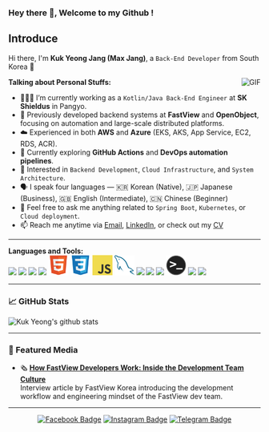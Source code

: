 ### Hey there 👋, Welcome to my Github !

## Introduce

Hi there, I'm **Kuk Yeong Jang (Max Jang)**, a `Back-End Developer` from South Korea 🚀 <br>

<img align="right" alt="GIF" src="https://media1.tenor.com/images/841aeb9f113999616d097b414c539dfd/tenor.gif?itemid=5368357" />

**Talking about Personal Stuffs:**
- 👨🏻‍💻 I’m currently working as a `Kotlin/Java Back-End Engineer` at **SK Shieldus** in Pangyo.
- 🏢 Previously developed backend systems at **FastView** and **OpenObject**, focusing on automation and large-scale distributed platforms.
- ☁️ Experienced in both **AWS** and **Azure** (EKS, AKS, App Service, EC2, RDS, ACR).
- 🌱 Currently exploring **GitHub Actions** and **DevOps automation pipelines**.
- 🤔 Interested in `Backend Development`, `Cloud Infrastructure`, and `System Architecture`.
- 🗣 I speak four languages — 🇰🇷 Korean (Native), 🇯🇵 Japanese (Business), 🇬🇧 English (Intermediate), 🇨🇳 Chinese (Beginner)
- 💬 Feel free to ask me anything related to `Spring Boot`, `Kubernetes`, or `Cloud deployment`.
- 📫 Reach me anytime via [Email](mailto:max@maxjang.com), [LinkedIn](https://linkedin.com/in/max-jang), or check out my [CV](https://cv.maxjang.com)

---

**Languages and Tools:**  
<code><img height="40" src="https://img.icons8.com/color/480/kotlin.png"></code>
<code><img height="40" src="https://cdn4.iconfinder.com/data/icons/logos-and-brands/512/181_Java_logo_logos-256.png"></code>
<code><img height="40" src="https://miro.medium.com/max/856/1*O68LbDvD5Dcsnez73M7v4Q.png"></code>
<code><img height="40" src="https://cdn0.iconfinder.com/data/icons/most-usable-logos/120/Android-512.png"></code>
<code><img height="40" src="https://raw.githubusercontent.com/devicons/devicon/master/icons/html5/html5-original.svg"></code>
<code><img height="40" src="https://raw.githubusercontent.com/devicons/devicon/master/icons/css3/css3-original.svg"></code>
<code><img height="40" src="https://raw.githubusercontent.com/github/explore/80688e429a7d4ef2fca1e82350fe8e3517d3494d/topics/javascript/javascript.png"></code>
<code><img height="40" src="https://raw.githubusercontent.com/devicons/devicon/master/icons/mysql/mysql-original.svg"></code>
<code><img height="40" src="https://upload.wikimedia.org/wikipedia/commons/thumb/3/3f/Git_icon.svg/1200px-Git_icon.svg.png"></code>
<code><img height="40" src="https://cdn4.iconfinder.com/data/icons/logos-and-brands/512/97_Docker_logo_logos-256.png"></code>
<code><img height="40" src="https://cdn2.iconfinder.com/data/icons/mixd/512/16_kubernetes-64.png"></code>
<code><img height="40" src="https://raw.githubusercontent.com/github/explore/80688e429a7d4ef2fca1e82350fe8e3517d3494d/topics/terminal/terminal.png"></code>
<code><img height="40" src="https://www.vectorlogo.zone/logos/jenkins/jenkins-icon.svg"></code>
<code><img height="40" src="https://miro.medium.com/max/1084/1*L8UwJymGdpTh-jSXhDZO6g.png"></code>

---

### 📈 GitHub Stats
![Kuk Yeong's github stats](https://github-readme-stats.vercel.app/api?username=max-jang&show_icons=true&theme=radical)

---

### 📰 Featured Media
- 🗞 [**How FastView Developers Work: Inside the Development Team Culture**](https://bit.ly/3FaBYwH)  
  Interview article by FastView Korea introducing the development workflow and engineering mindset of the FastView dev team.

---

<div align="center">

[![Facebook Badge](https://img.shields.io/badge/-Facebook-1877f2?style=flat&logo=facebook&logoColor=white&link=https://www.facebook.com/maxjang813)](https://www.facebook.com/maxjang813)
[![Instagram Badge](https://img.shields.io/badge/-Instagram-E1306C?style=flat&logo=instagram&logoColor=white&link=https://www.instagram.com/superkinggod)](https://www.instagram.com/superkinggod)
[![Telegram Badge](https://img.shields.io/badge/-Telegram-0088cc?style=flat-square&logo=Telegram&logoColor=white&link=https://t.me/maxjang)](https://t.me/maxjang)

</div>
